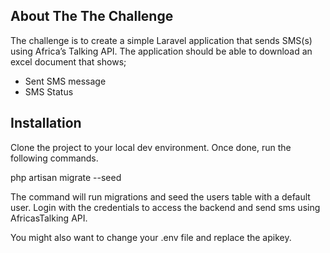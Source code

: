 ## About The The Challenge

The challenge is to create a simple Laravel application that sends SMS(s) using Africa’s Talking API. The application should be able to download an excel document that shows;
<ul>
    <li>Sent SMS message</li>
    <li>SMS Status</li>
</ul>

## Installation

Clone the project to your local dev environment. 
Once done, run the following commands.

php artisan migrate --seed

The command will run migrations and seed the users table with a default user.
Login with the credentials to access the backend and send sms using AfricasTalking API.

You might also want to change your .env file and replace the apikey.
